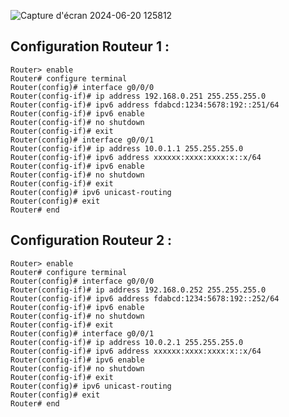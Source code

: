 ![Capture d'écran 2024-06-20 125812](https://github.com/Blazeuhh/Quetes_WCS/assets/156552845/64524eff-86ed-4ab7-b24a-4477e5c9388e)

## Configuration Routeur 1 :
```
Router> enable
Router# configure terminal
Router(config)# interface g0/0/0
Router(config-if)# ip address 192.168.0.251 255.255.255.0
Router(config-if)# ipv6 address fdabcd:1234:5678:192::251/64
Router(config-if)# ipv6 enable
Router(config-if)# no shutdown
Router(config-if)# exit
Router(config)# interface g0/0/1
Router(config-if)# ip address 10.0.1.1 255.255.255.0
Router(config-if)# ipv6 address xxxxxx:xxxx:xxxx:x::x/64
Router(config-if)# ipv6 enable
Router(config-if)# no shutdown
Router(config-if)# exit
Router(config)# ipv6 unicast-routing
Router(config)# exit
Router# end
```
## Configuration Routeur 2 :
```
Router> enable
Router# configure terminal
Router(config)# interface g0/0/0
Router(config-if)# ip address 192.168.0.252 255.255.255.0
Router(config-if)# ipv6 address fdabcd:1234:5678:192::252/64
Router(config-if)# ipv6 enable
Router(config-if)# no shutdown
Router(config-if)# exit
Router(config)# interface g0/0/1
Router(config-if)# ip address 10.0.2.1 255.255.255.0
Router(config-if)# ipv6 address xxxxxx:xxxx:xxxx:x::x/64
Router(config-if)# ipv6 enable
Router(config-if)# no shutdown
Router(config-if)# exit
Router(config)# ipv6 unicast-routing
Router(config)# exit
Router# end
```
